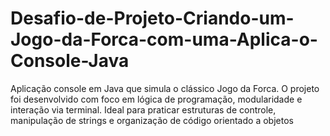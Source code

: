 # Desafio-de-Projeto-Criando-um-Jogo-da-Forca-com-uma-Aplica-o-Console-Java
Aplicação console em Java que simula o clássico Jogo da Forca. O projeto foi desenvolvido com foco em lógica de programação, modularidade e interação via terminal. Ideal para praticar estruturas de controle, manipulação de strings e organização de código orientado a objetos
